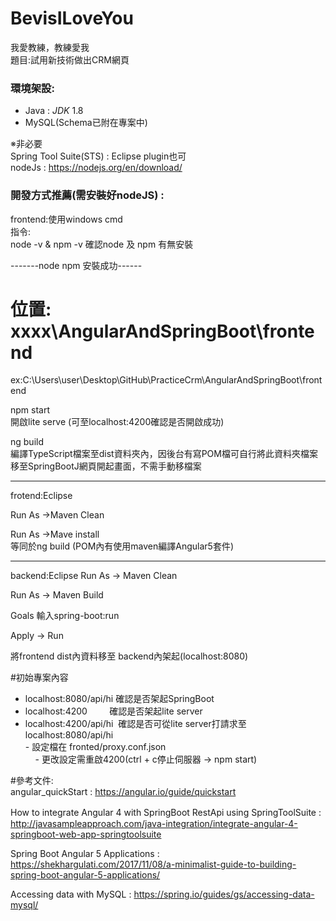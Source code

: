 # BevisILoveYou
我愛教練，教練愛我<br>
題目:試用新技術做出CRM網頁

### 環境架設:<br>
  - Java : *JDK* 1.8
  - MySQL(Schema已附在專案中)

※非必要<br>
Spring Tool Suite(STS) : Eclipse plugin也可<br>
nodeJs : https://nodejs.org/en/download/<br>

### 開發方式推薦(需安裝好nodeJS) : <br>

frontend:使用windows cmd<br>
指令:<br>
node -v & npm -v 確認node 及 npm 有無安裝<br>

-------node npm 安裝成功------
# 位置: xxxx\AngularAndSpringBoot\frontend
ex:C:\Users\user\Desktop\GitHub\PracticeCrm\AngularAndSpringBoot\frontend

npm start <br>
開啟lite serve (可至localhost:4200確認是否開啟成功)<br>

ng build <br>
編譯TypeScript檔案至dist資料夾內，因後台有寫POM檔可自行將此資料夾檔案移至SpringBootJ網頁開起畫面，不需手動移檔案<br>

------------------------------

frotend:Eclipse <br>

Run As ->Maven Clean

Run As ->Mave install<br>
等同於ng build (POM內有使用maven編譯Angular5套件)

-------------------------------

backend:Eclipse
Run As -> Maven Clean<br>

Run As -> Maven Build<br>

Goals 輸入spring-boot:run<br> 

Apply -> Run<br>

將frontend dist內資料移至 backend內架起(localhost:8080)


#初始專案內容
 - localhost:8080/api/hi  確認是否架起SpringBoot
 - localhost:4200         確認是否架起lite server
 - localhost:4200/api/hi  確認是否可從lite server打請求至localhost:8080/api/hi <br>
       - 設定檔在 fronted/proxy.conf.json <br>
     - 更改設定需重啟4200(ctrl + c停止伺服器 -> npm start)




#參考文件:<br />
angular_quickStart : https://angular.io/guide/quickstart

How to integrate Angular 4 with SpringBoot RestApi using SpringToolSuite :　http://javasampleapproach.com/java-integration/integrate-angular-4-springboot-web-app-springtoolsuite

Spring Boot Angular 5 Applications : https://shekhargulati.com/2017/11/08/a-minimalist-guide-to-building-spring-boot-angular-5-applications/

Accessing data with MySQL : https://spring.io/guides/gs/accessing-data-mysql/
